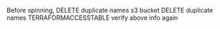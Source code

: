 Before spinning, 
DELETE duplicate names s3 bucket 
DELETE duplicate names TERRAFORMACCESSTABLE
verify above info again